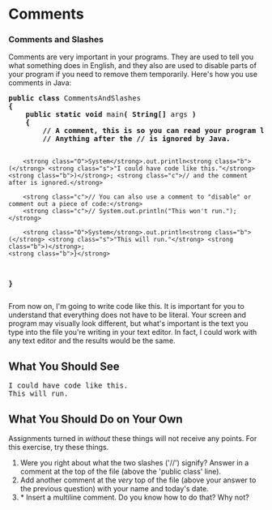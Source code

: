 # Comments

<h3>Comments and Slashes</h3>
<p>Comments are very important in your programs. They are used to tell you what something does in English, and they also are used to disable parts of your program if you need to remove them temporarily. Here's how you use comments in Java:</p>
<pre><strong class="k">public</strong> <strong class="k">class</strong> CommentsAndSlashes
<strong class="b">{</strong>
    <strong class="k">public static void</strong> main<strong class="b">(</strong> <strong class="O">String</strong><strong class="b">[]</strong> args <strong class="b">)</strong>
    <strong class="b">{</strong>
        <strong class="c">// A comment, this is so you can read your program later.</strong>
        <strong class="c">// Anything after the // is ignored by Java.</strong>

        <strong class="O">System</strong>.out.println<strong class="b">(</strong> <strong class="s">"I could have code like this."</strong> <strong class="b">)</strong>; <strong class="c">// and the comment after is ignored.</strong>

        <strong class="c">// You can also use a comment to "disable" or comment out a piece of code:</strong>
        <strong class="c">// System.out.println("This won't run.");</strong>

        <strong class="O">System</strong>.out.println<strong class="b">(</strong> <strong class="s">"This will run."</strong> <strong class="b">)</strong>;
    <strong class="b">}</strong>
<strong class="b">}</strong>
</pre>
<p>From now on, I'm going to write code like this. It is important for you to understand that everything does not have to be literal. Your screen and program may visually look different, but what's important is the text you type into the file you're writing in your text editor. In fact, I could work with any text editor and the results would be the same.</p>
<h2>What You Should See</h2>
<pre class="DOSBOX">I could have code like this.
This will run.
</pre>
<h2>What You Should Do on Your Own</h2>
<p>Assignments turned in <em>without</em> these things will not receive any points. For this exercise, try these things.</p>
<ol>
<li>Were you right about what the two slashes ('//') signify? Answer in a comment at the top of the file (above the 'public class' line).</li>
<li>Add another comment at the <em>very</em> top of the file (above your answer to the previous question) with your name and today's date.</li>
<li>* Insert a multiline comment. Do you know how to do that? Why not?</li>
</ol>